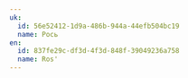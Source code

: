 ```yaml
---
uk:
  id: 56e52412-1d9a-486b-944a-44efb504bc19
  name: Рось
en:
  id: 837fe29c-df3d-4f3d-848f-39049236a758
  name: Ros'
---
```

